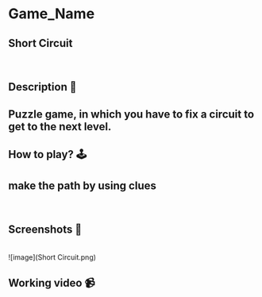 # **Game_Name** 
Short Circuit
---

<br>

## **Description 📃**
<!-- add your game description here  -->
Puzzle game, in which you have to fix a circuit to get to the next level.
- 


## **How to play? 🕹️**
<!-- add the steps how to play games -->
make the path by using clues
- 

<br>

## **Screenshots 📸**

<br>
<!-- add your screenshots like this -->
![image](Short Circuit.png)

<br>

## **Working video 📹**
<!-- add your working video over here -->

